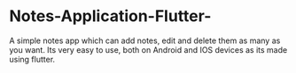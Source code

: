 # Notes-Application-Flutter-
A simple notes app which can add notes, edit and delete them as many as you want. Its very easy to use, both on Android and IOS devices as its made using flutter.
